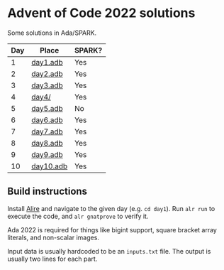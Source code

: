 # Advent of Code 2022 solutions

Some solutions in Ada/SPARK.

| Day | Place                            | SPARK? |
| --- | -------------------------------- | ------ |
| 1   | [day1.adb](day1/src/day1.adb)    | Yes    |
| 2   | [day2.adb](day2/src/day2.adb)    | Yes    |
| 3   | [day3.adb](day3/src/day3.adb)    | Yes    |
| 4   | [day4/](day4/src/)               | Yes    |
| 5   | [day5.adb](day5/src/day5.adb)    | No     |
| 6   | [day6.adb](day6/src/day6.adb)    | Yes    |
| 7   | [day7.adb](day7/src/day7.adb)    | Yes    |
| 8   | [day8.adb](day8/src/day8.adb)    | Yes    |
| 9   | [day9.adb](day9/src/day9.adb)    | Yes    |
| 10  | [day10.adb](day10/src/day10.adb) | Yes    |

## Build instructions

Install [Alire](https://alire.ada.dev/) and navigate to the given day (e.g.
`cd day1`). Run `alr run` to execute the code, and `alr gnatprove` to verify it.

Ada 2022 is required for things like bigint support, square bracket array
literals, and non-scalar images.

Input data is usually hardcoded to be an `inputs.txt` file. The output is
usually two lines for each part.
